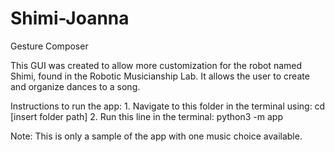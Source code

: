 # Shimi-Joanna
Gesture Composer

This GUI was created to allow more customization for the robot named Shimi, found in the Robotic Musicianship Lab. It allows the user to create and organize dances to a song.

Instructions to run the app: 
    1. Navigate to this folder in the terminal using: cd [insert folder path]
    2. Run this line in the terminal: python3 -m app

Note: This is only a sample of the app with one music choice available. 
